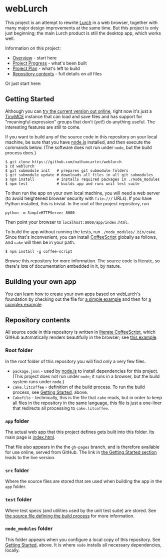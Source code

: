 
# webLurch

<!--
Removing this because the tests on Travis-CI were segmentation faulting (!),
while they run without a single error on my laptop.  Will figure it out
later, but for now, I don't want it to look like we have failing tests,
when we don't, really.
[![Build status](https://travis-ci.org/nathancarter/weblurch.svg?branch=master)](https://travis-ci.org/nathancarter/weblurch)
-->

This project is an attempt to rewrite [Lurch](http://lurchmath.org) in a web
browser, together with many major design improvements at the same time.  But
this project is only just beginning; the main Lurch product is still the
desktop app, which works well.

Information on this project:
 * [Overview](doc/overview.md) - start here
 * [Project Progress](doc/progress.md) - what's been built
 * [Project Plan](doc/plan.md) - what's left to build
 * [Repository contents](#repository-contents) - full details on all files

Or just start here:

## Getting Started

Although you can [try the current version out
online](http://nathancarter.github.io/weblurch/app/index.html), right now
it's just a [TinyMCE](http://www.tinymce.com) instance that can load and
save files and has support for "meaningful expression" groups that don't
(yet!) do anything useful.  The interesting features are still to come.

If you want to build any of the source code in this repository on your local
machine, be sure that you have [node.js](http://nodejs.org) installed, and
then execute the commands below. (The software does not run under `node`,
but the build process does.)
```
$ git clone https://github.com/nathancarter/weblurch
$ cd weblurch
$ git submodule init   # prepares git submodule folders
$ git submodule update # downloads all files in all git submodules
$ npm install          # installs required packages in ./node_modules
$ npm test             # builds app and runs unit test suite
```

To then run the app on your own local machine, you will need a web server
(to avoid heightened browser security with `file:///` URLs).  If you have
Python installed, this is trivial.  In the root of the project repository,
run
```
python -m SimpleHTTPServer 8000
```
Then point your browser to `localhost:8000/app/index.html`.

To build the app without running the tests, run `./node_modules/.bin/cake`.
Since that's inconvenient, you can install
[CoffeeScript](http://www.coffeescript.org) globally as follows, and `cake`
will then be in your path.
```
$ npm install -g coffee-script
```
Browse this repository for more information.  The source code is
literate, so there's lots of documentation embedded in it, by nature.

## Building your own app

You can learn how to create your own apps based on webLurch's foundation by
checking out the file for
[a simple example](app/simple-example.solo.litcoffee) and then for
[a complex example](app/complex-example.solo.litcoffee).

## Repository contents

All source code in this repository is written in [literate
CoffeeScript](http://coffeescript.org/#literate), which GitHub automatically
renders beautifully in the browser; see [this
example](buildutils.litcoffee).

### Root folder

In the root folder of this repository you will find only a very few files.
 * `package.json` - used by [node.js](http://nodejs.org) to install
   dependencies for this project.  (This project does not run under `node`;
   it runs in a browser, but the build system runs under `node`.)
 * `cake.litcoffee` - definition of the build process.  To run the build
   process, see [Getting Started](#getting-started), above.
 * `Cakefile` - technically, this is the file that `cake` reads, but in
   order to keep all files in the repository in the same language, this file
   is just a one-liner that redirects all processing to `cake.litcoffee`.

### `app` folder

The actual web app that this project defines gets built into this folder.
Its main page is [index.html](app/index.html).

That file also appears in the the `gh-pages` branch, and is therefore
available for use online, served from GitHub.  The link in
[the Getting Started section](#getting-started) leads to the live version.

### `src` folder

Where the source files are stored that are used when building the app in the
`app` folder.

### `test` folder

Where test specs (and utilities used by the unit test suite) are stored. See
[the source file defining the build process](cake.litcoffee) for more
information.

### `node_modules` folder

This folder appears when you configure a local copy of this repository.  See
[Getting Started](#getting-started), above.  It is where `node` installs all
necessary dependencies, locally.
